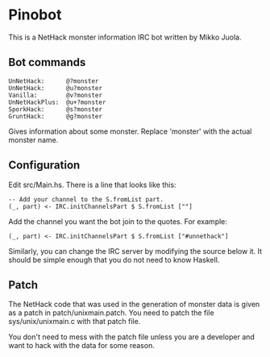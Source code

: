 Pinobot
=======

This is a NetHack monster information IRC bot written by Mikko Juola.

Bot commands
--------

    UnNetHack:      @?monster
    UnNetHack:      @u?monster
    Vanilla:        @v?monster
    UnNetHackPlus:  @u+?monster
    SporkHack:      @s?monster
    GruntHack:      @g?monster

Gives information about some monster. Replace 'monster' with the actual monster
name.

Configuration
-------------

Edit src/Main.hs. There is a line that looks like this:

    -- Add your channel to the S.fromList part.
    (_, part) <- IRC.initChannelsPart $ S.fromList [""]

Add the channel you want the bot join to the quotes. For example:

    (_, part) <- IRC.initChannelsPart $ S.fromList ["#unnethack"]

Similarly, you can change the IRC server by modifying the source below it. It
should be simple enough that you do not need to know Haskell.

Patch
-----

The NetHack code that was used in the generation of monster data is given as a
patch in patch/unixmain.patch. You need to patch the file sys/unix/unixmain.c
with that patch file.

You don't need to mess with the patch file unless you are a developer and want
to hack with the data for some reason.

